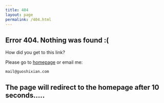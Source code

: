 ```yaml
---
title: 404
layout: page
permalink: /404.html 
---
```


<script language="JavaScript"> function myrefresh(){window.location="/";}setTimeout('myrefresh()',10000);</script>

## Error 404. Nothing was found :(   

How did you get to this link?

Please go to [homepage](/) or email me:

    mail@guoshixian.com

## The page will redirect to the homepage after 10 seconds.....
